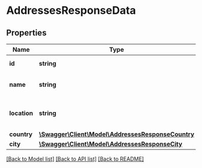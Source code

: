 # AddressesResponseData

## Properties
Name | Type | Description | Notes
------------ | ------------- | ------------- | -------------
**id** | **string** | ID of the address. | [optional] 
**name** | **string** | Name of the address. | [optional] 
**location** | **string** | Location content of the address. | [optional] 
**country** | [**\Swagger\Client\Model\AddressesResponseCountry**](AddressesResponseCountry.md) |  | [optional] 
**city** | [**\Swagger\Client\Model\AddressesResponseCity**](AddressesResponseCity.md) |  | [optional] 

[[Back to Model list]](../README.md#documentation-for-models) [[Back to API list]](../README.md#documentation-for-api-endpoints) [[Back to README]](../README.md)


